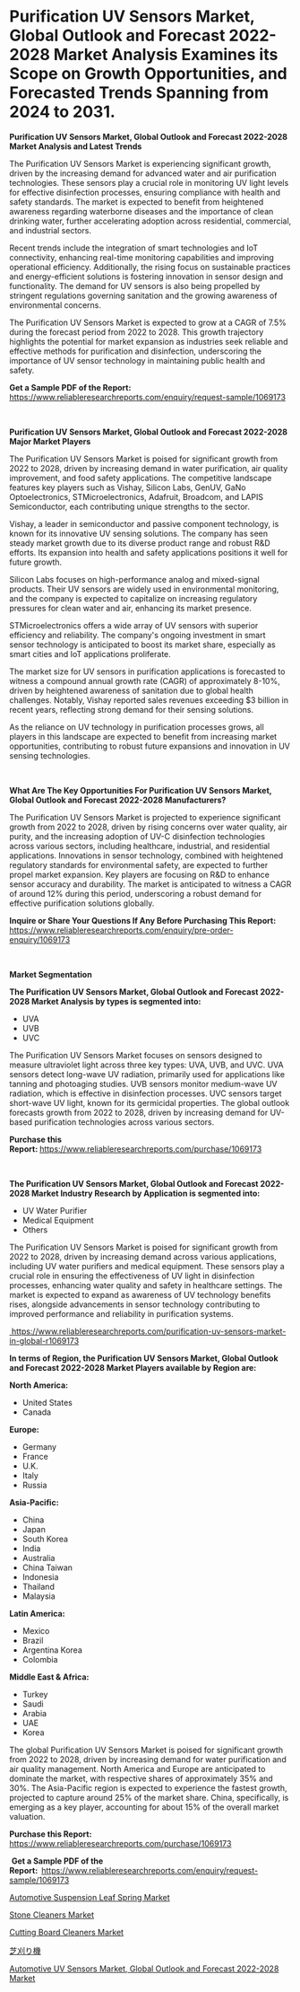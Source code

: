 <p><h1>Purification UV Sensors Market, Global Outlook and Forecast 2022-2028 Market Analysis Examines its Scope on Growth Opportunities, and Forecasted Trends Spanning from 2024 to 2031.</h1></p><p><strong>Purification UV Sensors Market, Global Outlook and Forecast 2022-2028 Market Analysis and Latest Trends</strong></p>
<p><p>The Purification UV Sensors Market is experiencing significant growth, driven by the increasing demand for advanced water and air purification technologies. These sensors play a crucial role in monitoring UV light levels for effective disinfection processes, ensuring compliance with health and safety standards. The market is expected to benefit from heightened awareness regarding waterborne diseases and the importance of clean drinking water, further accelerating adoption across residential, commercial, and industrial sectors.</p><p>Recent trends include the integration of smart technologies and IoT connectivity, enhancing real-time monitoring capabilities and improving operational efficiency. Additionally, the rising focus on sustainable practices and energy-efficient solutions is fostering innovation in sensor design and functionality. The demand for UV sensors is also being propelled by stringent regulations governing sanitation and the growing awareness of environmental concerns.</p><p>The Purification UV Sensors Market is expected to grow at a CAGR of 7.5% during the forecast period from 2022 to 2028. This growth trajectory highlights the potential for market expansion as industries seek reliable and effective methods for purification and disinfection, underscoring the importance of UV sensor technology in maintaining public health and safety.</p></p>
<p><strong>Get a Sample PDF of the Report:&nbsp;</strong> <a href="https://www.reliableresearchreports.com/enquiry/request-sample/1069173">https://www.reliableresearchreports.com/enquiry/request-sample/1069173</a></p>
<p>&nbsp;</p>
<p><strong>Purification UV Sensors Market, Global Outlook and Forecast 2022-2028 Major Market Players</strong></p>
<p><p>The Purification UV Sensors Market is poised for significant growth from 2022 to 2028, driven by increasing demand in water purification, air quality improvement, and food safety applications. The competitive landscape features key players such as Vishay, Silicon Labs, GenUV, GaNo Optoelectronics, STMicroelectronics, Adafruit, Broadcom, and LAPIS Semiconductor, each contributing unique strengths to the sector.</p><p>Vishay, a leader in semiconductor and passive component technology, is known for its innovative UV sensing solutions. The company has seen steady market growth due to its diverse product range and robust R&D efforts. Its expansion into health and safety applications positions it well for future growth.</p><p>Silicon Labs focuses on high-performance analog and mixed-signal products. Their UV sensors are widely used in environmental monitoring, and the company is expected to capitalize on increasing regulatory pressures for clean water and air, enhancing its market presence.</p><p>STMicroelectronics offers a wide array of UV sensors with superior efficiency and reliability. The company's ongoing investment in smart sensor technology is anticipated to boost its market share, especially as smart cities and IoT applications proliferate.</p><p>The market size for UV sensors in purification applications is forecasted to witness a compound annual growth rate (CAGR) of approximately 8-10%, driven by heightened awareness of sanitation due to global health challenges. Notably, Vishay reported sales revenues exceeding $3 billion in recent years, reflecting strong demand for their sensing solutions.</p><p>As the reliance on UV technology in purification processes grows, all players in this landscape are expected to benefit from increasing market opportunities, contributing to robust future expansions and innovation in UV sensing technologies.</p></p>
<p>&nbsp;</p>
<p><strong>What Are The Key Opportunities For Purification UV Sensors Market, Global Outlook and Forecast 2022-2028 Manufacturers?</strong></p>
<p><p>The Purification UV Sensors Market is projected to experience significant growth from 2022 to 2028, driven by rising concerns over water quality, air purity, and the increasing adoption of UV-C disinfection technologies across various sectors, including healthcare, industrial, and residential applications. Innovations in sensor technology, combined with heightened regulatory standards for environmental safety, are expected to further propel market expansion. Key players are focusing on R&D to enhance sensor accuracy and durability. The market is anticipated to witness a CAGR of around 12% during this period, underscoring a robust demand for effective purification solutions globally.</p></p>
<p><strong>Inquire or Share Your Questions If Any Before Purchasing This Report:</strong> <a href="https://www.reliableresearchreports.com/enquiry/pre-order-enquiry/1069173">https://www.reliableresearchreports.com/enquiry/pre-order-enquiry/1069173</a></p>
<p>&nbsp;</p>
<p><strong>Market Segmentation</strong></p>
<p><strong>The Purification UV Sensors Market, Global Outlook and Forecast 2022-2028 Market Analysis by types is segmented into:</strong></p>
<p><ul><li>UVA</li><li>UVB</li><li>UVC</li></ul></p>
<p><p>The Purification UV Sensors Market focuses on sensors designed to measure ultraviolet light across three key types: UVA, UVB, and UVC. UVA sensors detect long-wave UV radiation, primarily used for applications like tanning and photoaging studies. UVB sensors monitor medium-wave UV radiation, which is effective in disinfection processes. UVC sensors target short-wave UV light, known for its germicidal properties. The global outlook forecasts growth from 2022 to 2028, driven by increasing demand for UV-based purification technologies across various sectors.</p></p>
<p><strong>Purchase this Report:&nbsp;</strong><a href="https://www.reliableresearchreports.com/purchase/1069173">https://www.reliableresearchreports.com/purchase/1069173</a></p>
<p>&nbsp;</p>
<p><strong>The Purification UV Sensors Market, Global Outlook and Forecast 2022-2028 Market Industry Research by Application is segmented into:</strong></p>
<p><ul><li>UV Water Purifier</li><li>Medical Equipment</li><li>Others</li></ul></p>
<p><p>The Purification UV Sensors Market is poised for significant growth from 2022 to 2028, driven by increasing demand across various applications, including UV water purifiers and medical equipment. These sensors play a crucial role in ensuring the effectiveness of UV light in disinfection processes, enhancing water quality and safety in healthcare settings. The market is expected to expand as awareness of UV technology benefits rises, alongside advancements in sensor technology contributing to improved performance and reliability in purification systems.</p></p>
<p><a href="https://www.reliableresearchreports.com/purification-uv-sensors-market-in-global-r1069173">&nbsp;https://www.reliableresearchreports.com/purification-uv-sensors-market-in-global-r1069173</a></p>
<p><strong>In terms of Region, the Purification UV Sensors Market, Global Outlook and Forecast 2022-2028 Market Players available by Region are:</strong></p>
<p>
    <p> <strong> North America: </strong>
        <ul>
            <li>United States</li>
            <li>Canada</li>
        </ul>
        </p> 
    <p> <strong> Europe: </strong>
        <ul>
            <li>Germany</li>
            <li>France</li>
            <li>U.K.</li>
            <li>Italy</li>
            <li>Russia</li>
        </ul>
        </p> 
    <p> <strong> Asia-Pacific: </strong>
        <ul>
            <li>China</li>
            <li>Japan</li>
            <li>South Korea</li>
            <li>India</li>
            <li>Australia</li>
            <li>China Taiwan</li>
            <li>Indonesia</li>
            <li>Thailand</li>
            <li>Malaysia</li>
        </ul>
        </p> 
    <p> <strong> Latin America: </strong>
        <ul>
            <li>Mexico</li>
            <li>Brazil</li>
            <li>Argentina Korea</li>
            <li>Colombia</li>
        </ul>
        </p> 
    <p> <strong> Middle East & Africa: </strong>
        <ul>
            <li>Turkey</li>
            <li>Saudi</li>
            <li>Arabia</li>
            <li>UAE</li>
            <li>Korea</li>
        </ul>
    </p>
    </p>
<p><p>The global Purification UV Sensors Market is poised for significant growth from 2022 to 2028, driven by increasing demand for water purification and air quality management. North America and Europe are anticipated to dominate the market, with respective shares of approximately 35% and 30%. The Asia-Pacific region is expected to experience the fastest growth, projected to capture around 25% of the market share. China, specifically, is emerging as a key player, accounting for about 15% of the overall market valuation.</p></p>
<p><strong>Purchase this Report: </strong><a href="https://www.reliableresearchreports.com/purchase/1069173">https://www.reliableresearchreports.com/purchase/1069173</a></p>
<p>&nbsp;<strong>Get a Sample PDF of the Report:&nbsp;&nbsp;</strong><a href="https://www.reliableresearchreports.com/enquiry/request-sample/1069173">https://www.reliableresearchreports.com/enquiry/request-sample/1069173</a></p>
<p><strong></strong></p>
<p><p><a href="https://issuu.com/reportprime-2/docs/automotive-suspension-leaf-spring-m_adf11aeff3628f">Automotive Suspension Leaf Spring Market</a></p><p><a href="https://www.linkedin.com/pulse/stone-cleaners-market-share-size-trends-industry-analysis-report-dkapc?trackingId=Mjq5hUQvRROkOzPBVT%2BB5g%3D%3D">Stone Cleaners Market</a></p><p><a href="https://www.linkedin.com/pulse/cutting-board-cleaners-market-research-report-exploring-8hgyc?trackingId=OyhVUaBYTsOaJQqBtwJ0SQ%3D%3D">Cutting Board Cleaners Market</a></p><p><a href="https://medium.com/@leigh4852023/%E8%8D%89%E5%88%88%E3%82%8A%E6%A9%9F%E5%B8%82%E5%A0%B4%E3%82%B7%E3%82%A7%E3%82%A2%E3%81%A8%E6%96%B0%E3%81%97%E3%81%84%E3%83%88%E3%83%AC%E3%83%B3%E3%83%89%E5%88%86%E6%9E%90-%E3%82%BF%E3%82%A4%E3%83%97-%E7%94%A8%E9%80%94-%E3%82%A8%E3%83%B3%E3%83%89%E3%83%A6%E3%83%BC%E3%82%B6%E3%83%BC%E5%88%A5-%E3%81%8A%E3%82%88%E3%81%B32024%E5%B9%B4%E3%81%8B%E3%82%892031%E5%B9%B4%E3%81%BE%E3%81%A7%E3%81%AE%E4%BA%88%E6%B8%AC-c5e78d1b843a">芝刈り機</a></p><p><a href="https://github.com/sofayahoo2023/Market-Research-Report-List-6/blob/main/automotive-uv-sensors-market-global-outlook-and-forecast-2022-2028-market.md">Automotive UV Sensors Market, Global Outlook and Forecast 2022-2028 Market</a></p></p>